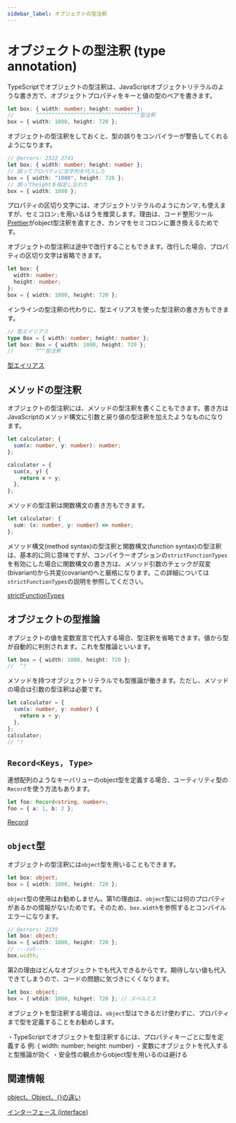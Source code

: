 ```yaml
---
sidebar_label: オブジェクトの型注釈
---
```


# オブジェクトの型注釈 (type annotation)

TypeScriptでオブジェクトの型注釈は、JavaScriptオブジェクトリテラルのような書き方で、オブジェクトプロパティをキーと値の型のペアを書きます。

```ts twoslash
let box: { width: number; height: number };
//       ^^^^^^^^^^^^^^^^^^^^^^^^^^^^^^^^^型注釈
box = { width: 1080, height: 720 };
```

オブジェクトの型注釈をしておくと、型の誤りをコンパイラーが警告してくれるようになります。

```ts twoslash
// @errors: 2322 2741
let box: { width: number; height: number };
// 誤ってプロパティに文字列を代入した
box = { width: "1080", height: 720 };
// 誤ってheightを指定し忘れた
box = { width: 1080 };
```

プロパティの区切り文字には、オブジェクトリテラルのようにカンマ`,`も使えますが、セミコロン`;`を用いるほうを推奨します。理由は、コード整形ツール[Prettier](/tutorials/prettier)がobject型注釈を直すとき、カンマをセミコロンに置き換えるためです。

オブジェクトの型注釈は途中で改行することもできます。改行した場合、プロパティの区切り文字は省略できます。

```ts twoslash
let box: {
  width: number;
  height: number;
};
box = { width: 1080, height: 720 };
```

インラインの型注釈の代わりに、型エイリアスを使った型注釈の書き方もできます。

```ts twoslash
// 型エイリアス
type Box = { width: number; height: number };
let box: Box = { width: 1080, height: 720 };
//       ^^^型注釈
```

[型エイリアス](../type-alias.md)

## メソッドの型注釈

オブジェクトの型注釈には、メソッドの型注釈を書くこともできます。書き方はJavaScriptのメソッド構文に引数と戻り値の型注釈を加えたようなものになります。

```ts twoslash
let calculator: {
  sum(x: number, y: number): number;
};

calculator = {
  sum(x, y) {
    return x + y;
  },
};
```

メソッドの型注釈は関数構文の書き方もできます。

```ts twoslash
let calculator: {
  sum: (x: number, y: number) => number;
};
```

メソッド構文(method syntax)の型注釈と関数構文(function syntax)の型注釈は、基本的に同じ意味ですが、コンパイラーオプションの`strictFunctionTypes`を有効にした場合に関数構文の書き方は、メソッド引数のチェックが双変(bivariant)から共変(covariant)へと厳格になります。この詳細については`strictFunctionTypes`の説明を参照してください。

[strictFunctionTypes](../../tsconfig/strictfunctiontypes.md)

## オブジェクトの型推論

オブジェクトの値を変数宣言で代入する場合、型注釈を省略できます。値から型が自動的に判別されます。これを型推論といいます。

```ts twoslash
let box = { width: 1080, height: 720 };
//  ^?
```

メソッドを持つオブジェクトリテラルでも型推論が働きます。ただし、メソッドの場合は引数の型注釈は必要です。

```ts twoslash
let calculator = {
  sum(x: number, y: number) {
    return x + y;
  },
};
calculator;
// ^?
```

## `Record<Keys, Type>`

連想配列のようなキーバリューのobject型を定義する場合、ユーティリティ型の`Record`を使う方法もあります。

```ts twoslash
let foo: Record<string, number>;
foo = { a: 1, b: 2 };
```

[Record](../../type-reuse/utility-types/record.md)

## `object`型

オブジェクトの型注釈には`object`型を用いることもできます。

```ts twoslash
let box: object;
box = { width: 1080, height: 720 };
```

`object`型の使用はお勧めしません。第1の理由は、`object`型には何のプロパティがあるかの情報がないためです。そのため、`box.width`を参照するとコンパイルエラーになります。

```ts twoslash
// @errors: 2339
let box: object;
box = { width: 1080, height: 720 };
// ---cut---
box.width;
```

第2の理由はどんなオブジェクトでも代入できるからです。期待しない値も代入できてしまうので、コードの問題に気づきにくくなります。

```ts twoslash
let box: object;
box = { wtdih: 1080, hihget: 720 }; // スペルミス
```

オブジェクトを型注釈する場合は、`object`型はできるだけ使わずに、プロパティまで型を定義することをお勧めします。

<TweetILearned>

・TypeScriptでオブジェクトを型注釈するには、プロパティキーごとに型を定義する
例: { width: number; height: number}
・変数にオブジェクトを代入すると型推論が効く
・安全性の観点からobject型を用いるのは避ける

</TweetILearned>

## 関連情報

[object、Object、{}の違い](./difference-among-object-and-object.md)

[インターフェース (interface)](/reference/object-oriented/interface)
